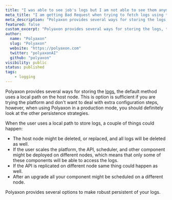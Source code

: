 ```yaml
---
title: "I was able to see job's logs but I am not able to see them anymore."
meta_title: "I am getting Bad Request when trying to fetch logs using the web UI or using the CLI - FAQ"
meta_description: "Polyaxon provides several ways for storing the logs, the default method uses a local path on the host node."
featured: false
custom_excerpt: "Polyaxon provides several ways for storing the logs, the default method uses a local path on the host node."
author:
  name: "Polyaxon"
  slug: "Polyaxon"
  website: "https://polyaxon.com"
  twitter: "polyaxonAI"
  github: "polyaxon"
visibility: public
status: published
tags:
    - logging
---
```


Polyaxon provides several ways for storing the [logs](/configuration/custom-logs-storage/), the default method uses a local path on the host node. 
This is option is sufficient if you are trying the platform and don't want to deal with extra configuration steps, however, when using Polyaxon in a production mode, 
you should definitely look at the other persistence strategies.

When the user uses a local path to store logs, a couple of things could happen:
 * The host node might be deleted, or replaced, and all logs will be deleted as well.
 * If the user scales the platform, the API, scheduler, and other component might be deployed on different nodes, which means that only some of these components will be able to access the logs.
 * If the API is replicated on different node same thing could happen as well.
 * After an upgrade all your component might be scheduled on a different node.
 
Polyaxon provides several options to make robust persistent of your logs.   
